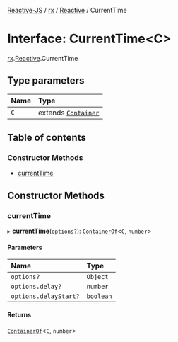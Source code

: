 [Reactive-JS](../README.md) / [rx](../modules/rx.md) / [Reactive](../modules/rx.Reactive.md) / CurrentTime

# Interface: CurrentTime<C\>

[rx](../modules/rx.md).[Reactive](../modules/rx.Reactive.md).CurrentTime

## Type parameters

| Name | Type |
| :------ | :------ |
| `C` | extends [`Container`](containers.Container-1.md) |

## Table of contents

### Constructor Methods

- [currentTime](rx.Reactive.CurrentTime.md#currenttime)

## Constructor Methods

### currentTime

▸ **currentTime**(`options?`): [`ContainerOf`](../modules/containers.md#containerof)<`C`, `number`\>

#### Parameters

| Name | Type |
| :------ | :------ |
| `options?` | `Object` |
| `options.delay?` | `number` |
| `options.delayStart?` | `boolean` |

#### Returns

[`ContainerOf`](../modules/containers.md#containerof)<`C`, `number`\>
